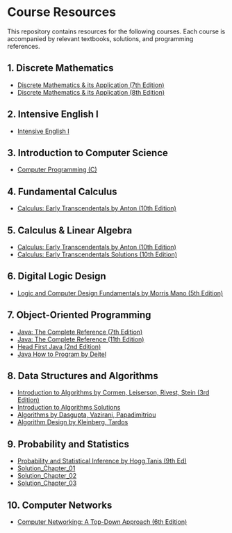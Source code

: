 # Course Resources

This repository contains resources for the following courses. Each course is accompanied by relevant textbooks, solutions, and programming references.

## 1. Discrete Mathematics
- [Discrete Mathematics & its Application (7th Edition)]([https://github.com/your-username/your-repo-name/raw/main/Discrete-Mathematics-7th-Edition.pdf](https://github.com/Tanim487/Books-for-CSE/raw/main/Book%20Store/Discrete%20Mathematics%20%26%20its%20Application%20-%20by%20-%20Kenneth%20H.%20Rosen%207th%20edition.pdf))
- [Discrete Mathematics & its Application (8th Edition)](https://github.com/Tanim487/Books-for-CSE/raw/main/Book%20Store/Discrete%20Mathematics%20%26%20its%20Application%20-%20by%20-%20Kenneth%20H.%20Rosen%208th%20edition.pdf)

## 2. Intensive English I
- [Intensive English I](https://github.com/Tanim487/Books-for-CSE/raw/main/Book%20Store/Intensive%20English%20I%20-%20by%20-%20United%20International%20University.pdf)

## 3. Introduction to Computer Science
- [Computer Programming (C)](https://github.com/Tanim487/Books-for-CSE/raw/main/Book%20Store/Computer%20Programming%20(C)%20-%20by%20-%20Tamim%20Shahriar%20Subeen.pdf)

## 4. Fundamental Calculus
- [Calculus: Early Transcendentals by Anton (10th Edition)](https://github.com/Tanim487/Books-for-CSE/raw/main/Book%20Store/Calculus%20Early%20Transcendentals%20-%20Anton%20-10th%20Ed.pdf)

## 5. Calculus & Linear Algebra
- [Calculus: Early Transcendentals by Anton (10th Edition)](https://github.com/Tanim487/Books-for-CSE/raw/main/Book%20Store/Calculus%20Early%20Transcendentals%20-%20Anton%20-10th%20Ed.pdf)
- [Calculus: Early Transcendentals Solutions (10th Edition)](https://github.com/your-username/your-repo-name/raw/main/Calculus-Solutions-10th.pdf)

## 6. Digital Logic Design
- [Logic and Computer Design Fundamentals by Morris Mano (5th Edition)](https://github.com/your-username/your-repo-name/raw/main/Logic-Design-Fundamentals-Morris-Mano-5th.pdf)

## 7. Object-Oriented Programming
- [Java: The Complete Reference (7th Edition)](https://github.com/Tanim487/Books-for-CSE/raw/main/Book%20Store/Java%20The%20Complete%20Reference-seventh%20edition.pdf)
- [Java: The Complete Reference (11th Edition)](https://github.com/your-username/your-repo-name/raw/main/Java-Complete-Reference-11th.pdf)
- [Head First Java (2nd Edition)](https://github.com/your-username/your-repo-name/raw/main/Head-First-Java-2nd.pdf)
- [Java How to Program by Deitel](https://github.com/Tanim487/Books-for-CSE/raw/main/Book%20Store/Java%20how%20to%20program-Deitel.pdf)

## 8. Data Structures and Algorithms
- [Introduction to Algorithms by Cormen, Leiserson, Rivest, Stein (3rd Edition)](https://github.com/Tanim487/Books-for-CSE/raw/main/Book%20Store/Introduction%20to%20Algorithms%20-%20Thomas%20H.%20Cormen%2C%20Charles%20E.%20Leiserson%2C%20Ronald%20L.%20Rivest%2C%20and%20Clifford%20Stein%20(3rd%20Edition).pdf)
- [Introduction to Algorithms Solutions](https://github.com/Tanim487/Books-for-CSE/raw/main/Book%20Store/Introduction%20to%20Algorithms%20Solve.pdf)
- [Algorithms by Dasgupta, Vazirani, Papadimitriou](https://github.com/Tanim487/Books-for-CSE/raw/main/Book%20Store/Algorithms%20by%20Dasgupta%2C%20Vazirani%2C%20Papadimitriou.pdf)
- [Algorithm Design by Kleinberg, Tardos](https://github.com/Tanim487/Books-for-CSE/raw/main/Book%20Store/Algorithm%20Design%20by%20Jon%20Kleinberg%2C%20Eva%20Tardos.pdf)

## 9. Probability and Statistics
- [Probability and Statistical Inference by Hogg,Tanis (9th Ed)](https://github.com/Tanim487/Books-for-CSE/raw/main/Book%20Store/Probability%20and%20Statistical%20Inference%20by%20Hogg%2CTanis%20(9th%20Ed).pdf)
- [Solution_Chapter_01](https://github.com/Tanim487/Books-for-CSE/raw/main/Book%20Store/Solution_Chapter_01.pdf)
- [Solution_Chapter_02](https://github.com/Tanim487/Books-for-CSE/raw/main/Book%20Store/Solution_Chapter_02.pdf)
- [Solution_Chapter_03](https://github.com/Tanim487/Books-for-CSE/raw/main/Book%20Store/Solution_Chapter_03.pdf)

## 10. Computer Networks
- [Computer Networking: A Top-Down Approach (6th Edition)](https://github.com/Tanim487/Books-for-CSE/raw/main/Book%20Store/Computer.Networking%20A%20Top-Down%20Approach%206th%20Edition.pdf)
